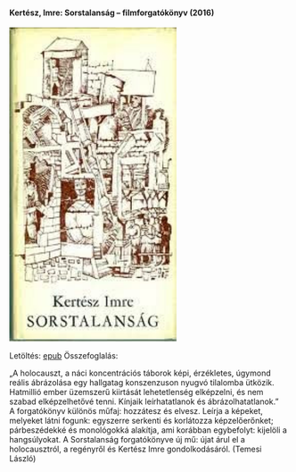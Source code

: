 #### <a name="id_319">Kertész, Imre: Sorstalanság – filmforgatókönyv (2016)</a>
<img src="https://github.com/BercziSandor/calibre_lib/raw/main/Kertesz%2C%20Imre/Sorstalansag%20-%20filmforgatokonyv%20%28319%29/cover.jpg" alt="cover" width="300"/>

Letöltés: [epub](https://github.com/BercziSandor/calibre_lib/raw/main/Kertesz%2C%20Imre/Sorstalansag%20-%20filmforgatokonyv%20%28319%29/Sorstalansag%20-%20filmforgatokonyv%20-%20Kertesz%2C%20Imre.epub)
Összefoglalás:
<div>
<p>„A holocauszt, a náci koncentrációs táborok képi, érzékletes, úgymond reális ábrázolása egy hallgatag konszenzuson nyugvó tilalomba ütközik. Hatmillió ember üzemszerű kiirtását lehetetlenség elképzelni, és nem szabad elképzelhetővé tenni. Kínjaik leírhatatlanok és ábrázolhatatlanok.”<br>A forgatókönyv különös műfaj: hozzátesz és elvesz. Leírja a képeket, melyeket látni fogunk: egyszerre serkenti és korlátozza képzelőerőnket; párbeszédekké és monológokká alakítja, ami korábban egybefolyt: kijelöli a hangsúlyokat. A Sorstalanság forgatókönyve új mű: újat árul el a holocausztról, a regényről és Kertész Imre gondolkodásáról. (Temesi László)</p></div>


